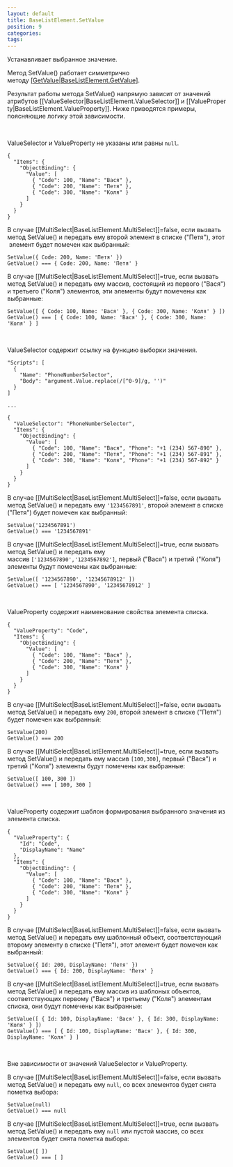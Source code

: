 ```yaml
---
layout: default
title: BaseListElement.SetValue
position: 9
categories: 
tags: 
---
```


Устанавливает выбранное значение. 

Метод SetValue() работает симметрично методу [[GetValue|BaseListElement.GetValue]](). 

Результат работы метода SetValue() напрямую зависит от значений атрибутов [[ValueSelector|BaseListElement.ValueSelector]] и [[ValueProperty|BaseListElement.ValueProperty]]. Ниже приводятся примеры, поясняющие логику этой зависимости.

   

ValueSelector и ValueProperty не указаны или равны `null`. 

```
{
  "Items": {
    "ObjectBinding": {
      "Value": [
        { "Code": 100, "Name": "Вася" },
        { "Code": 200, "Name": "Петя" },
        { "Code": 300, "Name": "Коля" }
      ]
    }
  }
}
```

В случае [[MultiSelect|BaseListElement.MultiSelect]]=false, если вызвать метод SetValue() и передать ему второй элемент в списке ("Петя"), этот  элемент будет помечен как выбранный:

```
SetValue({ Code: 200, Name: 'Петя' })
GetValue() === { Code: 200, Name: 'Петя' }
```

В случае [[MultiSelect|BaseListElement.MultiSelect]]=true, если вызвать метод SetValue() и передать ему массив, состоящий из первого ("Вася") и третьего ("Коля") элементов, эти элементы будут помечены как выбранные:

```
SetValue([ { Code: 100, Name: 'Вася' }, { Code: 300, Name: 'Коля' } ])
GetValue() === [ { Code: 100, Name: 'Вася' }, { Code: 300, Name: 'Коля' } ]
```

   

ValueSelector содержит ссылку на функцию выборки значения.

```
"Scripts": [
  {
    "Name": "PhoneNumberSelector",
    "Body": "argument.Value.replace(/[^0-9]/g, '')"
  }
]
   
...
   
{
  "ValueSelector": "PhoneNumberSelector",
  "Items": {
    "ObjectBinding": {
      "Value": [
        { "Code": 100, "Name": "Вася", "Phone": "+1 (234) 567-890" },
        { "Code": 200, "Name": "Петя", "Phone": "+1 (234) 567-891" },
        { "Code": 300, "Name": "Коля", "Phone": "+1 (234) 567-892" }
      ]
    }
  }
}
```

В случае [[MultiSelect|BaseListElement.MultiSelect]]=false, если вызвать метод SetValue() и передать ему `'1234567891'`, второй элемент в списке ("Петя") будет помечен как выбранный:

```
SetValue('1234567891')
GetValue() === '1234567891'
```

В случае [[MultiSelect|BaseListElement.MultiSelect]]=true, если вызвать метод SetValue() и передать ему массив `['1234567890','1234567892']`, первый ("Вася") и третий ("Коля") элементы будут помечены как выбранные:

```
SetValue([ '1234567890', '12345678912' ])
GetValue() === [ '1234567890', '12345678912' ]
```

   

ValueProperty содержит наименование свойства элемента списка.

```
{
  "ValueProperty": "Code",
  "Items": {
    "ObjectBinding": {
      "Value": [
        { "Code": 100, "Name": "Вася" },
        { "Code": 200, "Name": "Петя" },
        { "Code": 300, "Name": "Коля" }
      ]
    }
  }
}
```

В случае [[MultiSelect|BaseListElement.MultiSelect]]=false, если вызвать метод SetValue() и передать ему `200`, второй элемент в списке ("Петя") будет помечен как выбранный:

```
SetValue(200)
GetValue() === 200
```

В случае [[MultiSelect|BaseListElement.MultiSelect]]=true, если вызвать метод SetValue() и передать ему массив `[100,300]`, первый ("Вася") и третий ("Коля") элементы будут помечены как выбранные:

```
SetValue([ 100, 300 ])
GetValue() === [ 100, 300 ]
```

   

ValueProperty содержит шаблон формирования выбранного значения из элемента списка.

```
{
  "ValueProperty": {
    "Id": "Code",
    "DisplayName": "Name"
  },
  "Items": {
    "ObjectBinding": {
      "Value": [
        { "Code": 100, "Name": "Вася" },
        { "Code": 200, "Name": "Петя" },
        { "Code": 300, "Name": "Коля" }
      ]
    }
  }
}
```

В случае [[MultiSelect|BaseListElement.MultiSelect]]=false, если вызвать метод SetValue() и передать ему шаблонный объект, соответствующий второму элементу в списке ("Петя"), этот элемент будет помечен как выбранный:

```
SetValue({ Id: 200, DisplayName: 'Петя' })
GetValue() === { Id: 200, DisplayName: 'Петя' }
```

В случае [[MultiSelect|BaseListElement.MultiSelect]]=true, если вызвать метод SetValue() и передать ему массив из шаблоных объектов, соответствующих первому ("Вася") и третьему ("Коля") элементам списка, они будут помечены как выбранные:

```
SetValue([ { Id: 100, DisplayName: 'Вася' }, { Id: 300, DisplayName: 'Коля' } ])
GetValue() === [ { Id: 100, DisplayName: 'Вася' }, { Id: 300, DisplayName: 'Коля' } ]
```

   

Вне зависимости от значений ValueSelector и ValueProperty.

В случае [[MultiSelect|BaseListElement.MultiSelect]]=false, если вызвать метод SetValue() и передать ему `null`, со всех элементов будет снята пометка выбора:

```
SetValue(null)
GetValue() === null
```

В случае [[MultiSelect|BaseListElement.MultiSelect]]=true, если вызвать метод SetValue() и передать ему `null` или пустой массив, со всех элементов будет снята пометка выбора:

```
SetValue([ ])
GetValue() === [ ]
```

 

 

